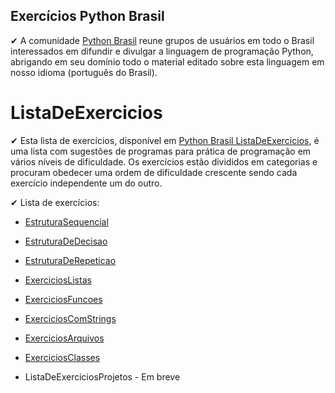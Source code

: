 ## Exercícios Python Brasil

✔ A comunidade [Python Brasil](https://wiki.python.org.br/PythonBrasil) reune grupos de usuários em todo o Brasil 
interessados em difundir e divulgar a linguagem de programação Python, abrigando em seu domínio todo o material editado
sobre esta linguagem em nosso idioma (português do Brasil).

# ListaDeExercicios

✔ Esta lista de exercícios, disponível em [Python Brasil ListaDeExercicios](https://wiki.python.org.br/ListaDeExercicios), 
é uma lista com sugestões de programas para prática de programação em vários níveis de dificuldade. Os exercícios estão
divididos em categorias e procuram obedecer uma ordem de dificuldade crescente sendo cada exercício independente um do outro.

✔ Lista de exercícios:

- [EstruturaSequencial](https://github.com/eliezersilva-dev/PythonBrasil-ListaDeExercicios/tree/master/1%20-%20Estrutura%20Sequencial%2018-18)

- [EstruturaDeDecisao](https://github.com/eliezersilva-dev/PythonBrasil-ListaDeExercicios/tree/master/2%20-%20Estrutura%20De%20Decisao%2028-28)

- [EstruturaDeRepeticao](https://github.com/eliezersilva-dev/PythonBrasil-ListaDeExercicios/tree/master/3%20-%20Estrutura%20de%20Repeti%C3%A7%C3%A3o%2051-51)

- [ExerciciosListas](https://github.com/eliezersilva-dev/PythonBrasil-ListaDeExercicios/tree/master/4%20-%20Exerc%C3%ADcios%20com%20Listas%2024-24)

- [ExerciciosFuncoes](https://github.com/eliezersilva-dev/PythonBrasil-ListaDeExercicios/tree/master/5%20-%20Exerc%C3%ADcios%20Fun%C3%A7%C3%B5es%2014-14)

- [ExerciciosComStrings](https://github.com/eliezersilva-dev/PythonBrasil-ListaDeExercicios/tree/master/6%20-%20Exerc%C3%ADcios%20com%20Strings%2012-14)

- [ExerciciosArquivos](https://github.com/eliezersilva-dev/PythonBrasil-ListaDeExercicios/tree/master/7%20-%20Exerc%C3%ADcios%20com%20Arquivos%2002-02)

- [ExerciciosClasses](https://github.com/eliezersilva-dev/PythonBrasil-ListaDeExercicios/tree/master/8%20-%20Exerc%C3%ADcios%20com%20Classes%2001-17)

- ListaDeExerciciosProjetos - Em breve
